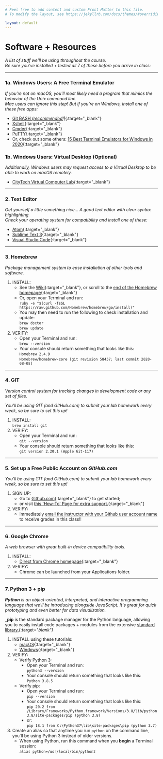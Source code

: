 ```yaml
---
# Feel free to add content and custom Front Matter to this file.
# To modify the layout, see https://jekyllrb.com/docs/themes/#overriding-theme-defaults

layout: default
---
```


# Software + Resources
_A list of stuff we'll be using throughout the course._  
_Be sure you've installed + tested all 7 of these before you arrive in class:_  

* * *

### 1a. Windows Users: A Free Terminal Emulator
_If you're not on macOS, you'll most likely need a program that mimics the behavior of the Unix command line._  
_Mac users can ignore this step! But if you're on Windows, install one of these free apps:_  

* [Git BASH _(recommended!)_](https://gitforwindows.org/){:target="_blank"}  
* [Xshell](https://xshell.en.softonic.com/){:target="_blank"}  
* [Cmder](https://cmder.net/){:target="_blank"}  
* [PuTTY](https://www.puttygen.com/download-putty){:target="_blank"}  
* Or, check out some others: [15 Best Terminal Emulators for Windows in 2020](https://www.puttygen.com/windows-terminal-emulators){:target="_blank"}  

### 1b. Windows Users: Virtual Desktop (Optional)  
_Additionally, Windows users may request access to a Virtual Desktop to be able to work on macOS remotely._  

* [CityTech Virtual Computer Lab](https://www.citytech.cuny.edu/virtual-lab/){:target="_blank"}  

* * *

### 2. Text Editor
_Get yourself a little something nice... A good text editor with clear syntax highlighting._  
_Check your operating system for compatibility and install one of these:_  

* [Atom](https://atom.io/){:target="_blank"}  
* [Sublime Text 3](https://www.sublimetext.com/3){:target="_blank"}  
* [Visual Studio Code](https://code.visualstudio.com/download){:target="_blank"}  

* * *

### 3. Homebrew  
_Package management system to ease installation of other tools and software._  

1. INSTALL:  
	* See the [Wiki](https://github.com/Homebrew/legacy-homebrew){:target="_blank"}, or scroll to the [end of the Homebrew homepage](https://brew.sh/){:target="_blank"}  
	* Or, open your Terminal and run:  
			`ruby -e "$(curl -fsSL https://raw.github.com/Homebrew/homebrew/go/install)"`  
	* You may then need to run the following to check installation and update:  
			`brew doctor`  
			`brew update`  
2. VERIFY:  
	* Open your Terminal and run:  
			`brew --version`  
	* Your console should return something that looks like this:  
			`Homebrew 2.4.9`  
			`Homebrew/homebrew-core (git revision 58437; last commit 2020-08-08)`

* * *

### 4. GIT  
_Version control system for tracking changes in development code or any set of files._  
<p class="redish"><i>You'll be using GIT (and GitHub.com) to submit your lab homework every week, so be sure to set this up!</i></p>  

1. INSTALL:  
		`brew install git`  
2. VERIFY:  
	* Open your Terminal and run:  
			`git --version`  
	* Your console should return something that looks like this:  
			`git version 2.20.1 (Apple Git-117)`

* * *

### 5. Set up a Free Public Account on _GitHub.com_
<p class="redish"><i>You'll be using GIT (and GitHub.com) to submit your lab homework every week, so be sure to set this up!</i></p>  

1. SIGN UP:  
	* Go to [Github.com](http://github.com){:target="_blank"} to get started;  
	* or visit [this 'How-To' Page for extra support.](https://www.wikihow.com/Create-an-Account-on-GitHub){:target="_blank"}  
2. VERIFY:
	* Immediately <a href="mailto:LGoldford@citytech.cuny.edu">email the instructor with your Github user account name</a> to receive grades in this class!!  

* * *

### 6. Google Chrome  
_A web browser with great built-in device compatibility tools._  

1. INSTALL:  
	* [Direct from Chrome homepage](https://www.google.com/intl/en/chrome/){:target="_blank"}  
2. VERIFY:  
	* Chrome can be launched from your Applications folder.  

* * *

### 7. Python 3 + pip
_**Python** is an object-oriented, interpreted, and interactive programming language that we'll be introducing alongside JavaScript. It's great for quick prototyping and even better for data visualization._  

_**pip** is the standard package manager for the Python language, allowing you to easily install code packages + modules from the extensive [standard library.](https://docs.python.org/3/py-modindex.html){:target="_blank"}_  

1. INSTALL using these tutorials:  
	* [macOS](https://evansdianga.com/install-pip-osx/){:target="_blank"}  
	* [Windows](https://phoenixnap.com/kb/install-pip-windows){:target="_blank"}  
2. VERIFY:  
	* Verify Python 3:  
		* Open your Terminal and run:  
			`python3 --version`  
		* Your console should return something that looks like this:  
			`Python 3.8.5`
	* Verify pip:  
		* Open your Terminal and run:  
			`pip --version`  
		* Your console should return something that looks like this:  
			`pip 20.2 from /Library/Frameworks/Python.framework/Versions/3.8/lib/python3.8/site-packages/pip (python 3.8)`  
		* or:  
			`pip 18.1 from C:\Python37\lib\site-packages\pip (python 3.7)`  
3. Create an alias so that anytime you run `python` on the command line, you'll be using Python 3 instead of older versions.  
	* When using Python, run this command when you **begin** a Terminal session:  
			`alias python=/usr/local/bin/python3`  
